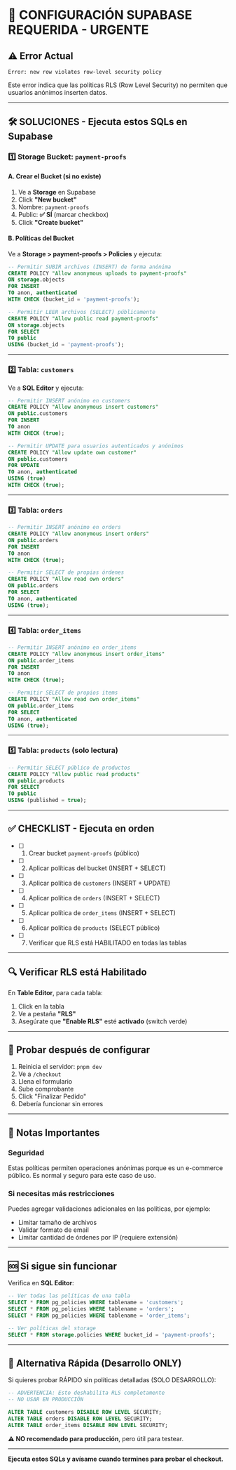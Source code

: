 # 🔧 CONFIGURACIÓN SUPABASE REQUERIDA - URGENTE

## ⚠️ Error Actual
```
Error: new row violates row-level security policy
```

Este error indica que las políticas RLS (Row Level Security) no permiten que usuarios anónimos inserten datos.

---

## 🛠️ SOLUCIONES - Ejecuta estos SQLs en Supabase

### 1️⃣ Storage Bucket: `payment-proofs`

#### A. Crear el Bucket (si no existe)
1. Ve a **Storage** en Supabase
2. Click **"New bucket"**
3. Nombre: `payment-proofs`
4. Public: **✅ SÍ** (marcar checkbox)
5. Click **"Create bucket"**

#### B. Políticas del Bucket
Ve a **Storage > payment-proofs > Policies** y ejecuta:

```sql
-- Permitir SUBIR archivos (INSERT) de forma anónima
CREATE POLICY "Allow anonymous uploads to payment-proofs"
ON storage.objects
FOR INSERT
TO anon, authenticated
WITH CHECK (bucket_id = 'payment-proofs');

-- Permitir LEER archivos (SELECT) públicamente
CREATE POLICY "Allow public read payment-proofs"
ON storage.objects
FOR SELECT
TO public
USING (bucket_id = 'payment-proofs');
```

---

### 2️⃣ Tabla: `customers`

Ve a **SQL Editor** y ejecuta:

```sql
-- Permitir INSERT anónimo en customers
CREATE POLICY "Allow anonymous insert customers"
ON public.customers
FOR INSERT
TO anon
WITH CHECK (true);

-- Permitir UPDATE para usuarios autenticados y anónimos
CREATE POLICY "Allow update own customer"
ON public.customers
FOR UPDATE
TO anon, authenticated
USING (true)
WITH CHECK (true);
```

---

### 3️⃣ Tabla: `orders`

```sql
-- Permitir INSERT anónimo en orders
CREATE POLICY "Allow anonymous insert orders"
ON public.orders
FOR INSERT
TO anon
WITH CHECK (true);

-- Permitir SELECT de propias órdenes
CREATE POLICY "Allow read own orders"
ON public.orders
FOR SELECT
TO anon, authenticated
USING (true);
```

---

### 4️⃣ Tabla: `order_items`

```sql
-- Permitir INSERT anónimo en order_items
CREATE POLICY "Allow anonymous insert order_items"
ON public.order_items
FOR INSERT
TO anon
WITH CHECK (true);

-- Permitir SELECT de propios items
CREATE POLICY "Allow read own order_items"
ON public.order_items
FOR SELECT
TO anon, authenticated
USING (true);
```

---

### 5️⃣ Tabla: `products` (solo lectura)

```sql
-- Permitir SELECT público de productos
CREATE POLICY "Allow public read products"
ON public.products
FOR SELECT
TO public
USING (published = true);
```

---

## ✅ CHECKLIST - Ejecuta en orden

- [ ] 1. Crear bucket `payment-proofs` (público)
- [ ] 2. Aplicar políticas del bucket (INSERT + SELECT)
- [ ] 3. Aplicar política de `customers` (INSERT + UPDATE)
- [ ] 4. Aplicar política de `orders` (INSERT + SELECT)
- [ ] 5. Aplicar política de `order_items` (INSERT + SELECT)
- [ ] 6. Aplicar política de `products` (SELECT público)
- [ ] 7. Verificar que RLS está HABILITADO en todas las tablas

---

## 🔍 Verificar RLS está Habilitado

En **Table Editor**, para cada tabla:
1. Click en la tabla
2. Ve a pestaña **"RLS"**
3. Asegúrate que **"Enable RLS"** esté **activado** (switch verde)

---

## 🧪 Probar después de configurar

1. Reinicia el servidor: `pnpm dev`
2. Ve a `/checkout`
3. Llena el formulario
4. Sube comprobante
5. Click "Finalizar Pedido"
6. Debería funcionar sin errores

---

## 📝 Notas Importantes

### Seguridad
Estas políticas permiten operaciones anónimas porque es un e-commerce público. Es normal y seguro para este caso de uso.

### Si necesitas más restricciones
Puedes agregar validaciones adicionales en las políticas, por ejemplo:
- Limitar tamaño de archivos
- Validar formato de email
- Limitar cantidad de órdenes por IP (requiere extensión)

---

## 🆘 Si sigue sin funcionar

Verifica en **SQL Editor**:

```sql
-- Ver todas las políticas de una tabla
SELECT * FROM pg_policies WHERE tablename = 'customers';
SELECT * FROM pg_policies WHERE tablename = 'orders';
SELECT * FROM pg_policies WHERE tablename = 'order_items';

-- Ver políticas del storage
SELECT * FROM storage.policies WHERE bucket_id = 'payment-proofs';
```

---

## 🚀 Alternativa Rápida (Desarrollo ONLY)

Si quieres probar RÁPIDO sin políticas detalladas (SOLO DESARROLLO):

```sql
-- ADVERTENCIA: Esto deshabilita RLS completamente
-- NO USAR EN PRODUCCIÓN

ALTER TABLE customers DISABLE ROW LEVEL SECURITY;
ALTER TABLE orders DISABLE ROW LEVEL SECURITY;
ALTER TABLE order_items DISABLE ROW LEVEL SECURITY;
```

**⚠️ NO recomendado para producción**, pero útil para testear.

---

**Ejecuta estos SQLs y avísame cuando termines para probar el checkout.**
